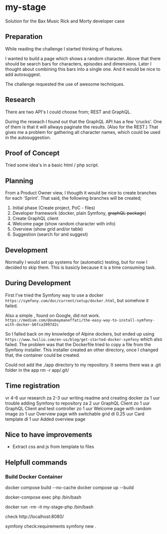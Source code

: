 # my-stage
Solution for the Bax Music Rick and Morty developer case

## Preparation

While reading the challenge I started thinking of features.

I wanted to build a page which shows a random character.
Above that there should be search bars for characters, episodes and dimensions.
Later I thought about combining this bars into a single one.
And it would be nice to add autosuggest.

The challenge requested the use of awesome techniques.

## Research

There are two API's I could choose from; REST and GraphQL. 

During the reseach I found out that the GraphQL API has a few 'crucks'.
One of them is that it will allways paginate the results. (Also for the REST.)
That gives me a problem for gathering all character names, which could be used in the autosuggestion.

## Proof of Concept

Tried some idea's in a basic html / php script.

## Planning

From a Product Owner view, I thougth it would be nice to create branches for each 'Sprint'.
That said, the following branches will be created;

1. Initial phase (Create project, PoC - files)
1. Developer framework (docker, plain Symfony, ~~graphQL package~~)
1. Create GraphQL client
1. Welcome page (show random character with info)
1. Overview (show grid and/or table)
1. Suggestion (search for and suggest)

## Development

Normally I would set up systems for (automatic) testing, but for now I decided to skip them. 
This is basicly because it is a time consuming task.


## During Development

First I've tried the Symfony way to use a docker `https://symfony.com/doc/current/setup/docker.html`, but somehow it failed.

Also a simple , found on Google, did not work.
`https://medium.com/@oumaymaneffati/the-easy-way-to-install-symfony-with-docker-b6fca3997d2c`

So I falled back on my knowledge of Alpine dockers, but ended up using `https://www.twilio.com/en-us/blog/get-started-docker-symfony` which also failed. The problem was that the Dockerfile tried to copy a file from the Symfony installer. This installer created an other directory, once I changed that, the container could be created.

Could not add the ./app directory to my repository. It seems there was a .git folder in the app
rm -r app/.git/

## Time registration
vr 4-6 uur research
za 2-3 uur writing readme and creating docker
za 1 uur trouble adding Symfony to repository
za 2 uur GraphQL Client
zo 1 uur GraphQL Client and test controller
zo 1 uur Welcome page with random image
zo 1 uur Overview page with switchable grid
di 0.25 uur Card template
di 1 uur Added overview page

## Nice to have improvements
- Extract css and js from template to files


## Helpfull commands
### Build Docker Container
docker compose build --no-cache
docker compose up --build

docker-compose exec php /bin/bash

docker run -rm -it my-stage-php /bin/bash

check http://localhost:8080/

symfony check:requirements
symfony new .
